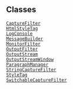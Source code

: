 ## Classes

<a href="../object/CaptureFilter.html#CaptureFilter"
target="main"><code>CaptureFilter</code></a>  
<a href="../object/HtmlStyleTag.html#HtmlStyleTag"
target="main"><code>HtmlStyleTag</code></a>  
<a href="../object/LogConsole.html#LogConsole"
target="main"><code>LogConsole</code></a>  
<a href="../object/MessageBuilder.html#MessageBuilder"
target="main"><code>MessageBuilder</code></a>  
<a href="../object/MonitorFilter.html#MonitorFilter"
target="main"><code>MonitorFilter</code></a>  
<a href="../object/OutputFilter.html#OutputFilter"
target="main"><code>OutputFilter</code></a>  
<a href="../object/OutputStream.html#OutputStream"
target="main"><code>OutputStream</code></a>  
<a href="../object/OutputStreamWindow.html#OutputStreamWindow"
target="main"><code>OutputStreamWindow</code></a>  
<a href="../object/ParagraphManager.html#ParagraphManager"
target="main"><code>ParagraphManager</code></a>  
<a href="../object/StringCaptureFilter.html#StringCaptureFilter"
target="main"><code>StringCaptureFilter</code></a>  
<a href="../object/StyleTag.html#StyleTag"
target="main"><code>StyleTag</code></a>  
<a href="../object/SwitchableCaptureFilter.html#SwitchableCaptureFilter"
target="main"><code>SwitchableCaptureFilter</code></a>  
